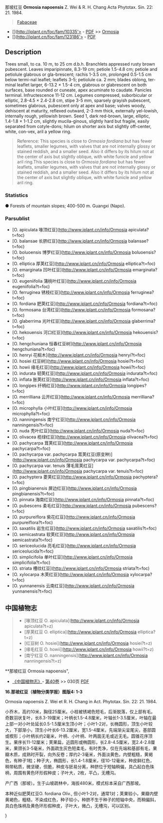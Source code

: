 那坡红豆 **Ormosia napoensis** Z. Wei & R. H. Chang Acta Phytotax. Sin. 22: 21. 1984.

> [Fabaceae](http://www.iplant.cn/info/Fabaceae?t=foc)
* [](http://iplant.cn/foc/fam/10335'> - [PDF](http://iplant.cn/foc/pdf/Fabaceae.pdf) >> [Ormosia](http://www.iplant.cn/info/Ormosia?t=foc)
* [](http://iplant.cn/foc/fam/123186'> - [PDF](http://www.iplant.cn/foc/pdf/Ormosia.pdf)

## Description

Trees small, to ca. 10 m, to 25 cm d.b.h. Branchlets appressed rusty brown pubescent. Leaves imparipinnate, 8.3-19 cm; petiole 1.5-4.8 cm; petiole and petiolule glabrous or gla-brescent; rachis 1-3.5 cm, prolonged 0.5-1.5 cm below termi-nal leaflet; leaflets 3-5; petiolule ca. 2 mm; blades oblong, ter-minal leaflet larger, 6-13.2 × 1.5-4 cm, glabrous or glabrescent on both surfaces, base rounded or cuneate, apex acuminate to caudate. Panicles terminal. Infructescence 11-12 cm. Legumes compressed, suborbicular or elliptic, 2.8-4.5 × 2.4-2.8 cm, stipe 3-5 mm, sparsely grayish pubescent, sometimes glabrous, pubescent only at apex and base; valves woody, dehiscent at maturity, reflexed outward, 2-3 mm thick, externally yel-lowish, internally rough, yellowish brown. Seed 1, dark red-brown, large, elliptic, 1.4-1.8 × 1-1.2 cm, slightly mucila-ginous, slightly hard but fragile, easily separated from cotyle-dons; hilum on shorter axis but slightly off-center, white, con-vex, aril a yellow ring.

> Reference: 
> This species is close to *Ormosia fordiana* but has fewer leaflets, smaller legumes, with valves that are not internally glossy or stained reddish, and a smaller seed. Also it differs by its hilum not at the center of axis but slightly oblique, with white funicle and yellow aril ring.This species is close to *Ormosia fordiana* but has fewer leaflets, smaller legumes, with valves that are not internally glossy or stained reddish, and a smaller seed. Also it differs by its hilum not at the center of axis but slightly oblique, with white funicle and yellow aril ring.

### Statistics
● Forests of mountain slopes; 400-500 m. Guangxi (Napo).

### Parsublist

* [O.  apiculata  喙顶红豆](http://www.iplant.cn/info/Ormosia apiculata?t=foc)
* [O.  balansae  长脐红豆](http://www.iplant.cn/info/Ormosia balansae?t=foc)
* [O.  boluoensis  博罗红豆](http://www.iplant.cn/info/Ormosia boluoensis?t=foc)
* [O.  elliptica  厚荚红豆](http://www.iplant.cn/info/Ormosia elliptica?t=foc)
* [O.  emarginata  凹叶红豆](http://www.iplant.cn/info/Ormosia emarginata?t=foc)
* [O.  eugeniifolia  蒲桃叶红豆](http://www.iplant.cn/info/Ormosia eugeniifolia?t=foc)
* [O.  ferruginea  锈枝红豆](http://www.iplant.cn/info/Ormosia ferruginea?t=foc)
* [O.  fordiana  肥荚红豆](http://www.iplant.cn/info/Ormosia fordiana?t=foc)
* [O.  formosana  台湾红豆](http://www.iplant.cn/info/Ormosia formosana?t=foc)
* [O.  glaberrima  光叶红豆](http://www.iplant.cn/info/Ormosia glaberrima?t=foc)
* [O.  hekouensis  河口红豆](http://www.iplant.cn/info/Ormosia hekouensis?t=foc)
* [O.  hengchuniana  恒春红豆树](http://www.iplant.cn/info/Ormosia hengchuniana?t=foc)
* [O.  henryi  花榈木](http://www.iplant.cn/info/Ormosia henryi?t=foc)
* [O.  hosiei  红豆树](http://www.iplant.cn/info/Ormosia hosiei?t=foc)
* [O.  howii  缘毛红豆](http://www.iplant.cn/info/Ormosia howii?t=foc)
* [O.  indurata  韧荚红豆](http://www.iplant.cn/info/Ormosia indurata?t=foc)
* [O.  inflata  胀荚红豆](http://www.iplant.cn/info/Ormosia inflata?t=foc)
* [O.  longipes  纤柄红豆](http://www.iplant.cn/info/Ormosia longipes?t=foc)
* [O.  merrilliana  云开红豆](http://www.iplant.cn/info/Ormosia merrilliana?t=foc)
* [O.  microphylla  小叶红豆](http://www.iplant.cn/info/Ormosia microphylla?t=foc)
* [O.  nanningensis  南宁红豆](http://www.iplant.cn/info/Ormosia nanningensis?t=foc)
* [O.  nuda  秃叶红豆](http://www.iplant.cn/info/Ormosia nuda?t=foc)
* [O.  olivacea  榄绿红豆](http://www.iplant.cn/info/Ormosia olivacea?t=foc)
* [O.  pachycarpa  茸荚红豆](http://www.iplant.cn/info/Ormosia pachycarpa?t=foc)
* [O.  pachycarpa var. pachycarpa  茸荚红豆(原变种)](http://www.iplant.cn/info/Ormosia pachycarpa var. pachycarpa?t=foc)
* [O.  pachycarpa var. tenuis  薄毛茸荚红豆](http://www.iplant.cn/info/Ormosia pachycarpa var. tenuis?t=foc)
* [O.  pachyptera  菱荚红豆](http://www.iplant.cn/info/Ormosia pachyptera?t=foc)
* [O.  pingbianensis  屏边红豆](http://www.iplant.cn/info/Ormosia pingbianensis?t=foc)
* [O.  pinnata  海南红豆](http://www.iplant.cn/info/Ormosia pinnata?t=foc)
* [O.  pubescens  柔毛红豆](http://www.iplant.cn/info/Ormosia pubescens?t=foc)
* [O.  purpureiflora  紫花红豆](http://www.iplant.cn/info/Ormosia purpureiflora?t=foc)
* [O.  saxatilis  岩生红豆](http://www.iplant.cn/info/Ormosia saxatilis?t=foc)
* [O.  semicastrata  软荚红豆](http://www.iplant.cn/info/Ormosia semicastrata?t=foc)
* [O.  sericeolucida  亮毛红豆](http://www.iplant.cn/info/Ormosia sericeolucida?t=foc)
* [O.  simplicifolia  单叶红豆](http://www.iplant.cn/info/Ormosia simplicifolia?t=foc)
* [O.  striata  槽纹红豆](http://www.iplant.cn/info/Ormosia striata?t=foc)
* [O.  xylocarpa  木荚红豆](http://www.iplant.cn/info/Ormosia xylocarpa?t=foc)
* [O.  yunnanensis  云南红豆](http://www.iplant.cn/info/Ormosia yunnanensis?t=foc)

## 中国植物志

> * [喙顶红豆  O.  apiculata](http://www.iplant.cn/info/Ormosia apiculata?t=z)
> * [厚荚红豆  O.  elliptica](http://www.iplant.cn/info/Ormosia elliptica?t=z)
> * [红豆树  O.  hosiei](http://www.iplant.cn/info/Ormosia hosiei?t=z)
> * [缘毛红豆  O.  howii](http://www.iplant.cn/info/Ormosia howii?t=z)
> * [南宁红豆  O.  nanningensis](http://www.iplant.cn/info/Ormosia nanningensis?t=z)

**那坡红豆 Ormosia napoensis",

* [《中国植物志》](http://www.iplant.cn/frps)- [第40卷](http://www.iplant.cn/frps/vol/40) >> 030页 [PDF](http://www.iplant.cn/frps/pdf/40/030.PDF)

**16.那坡红豆（植物分类学报）图版4: 1-3**

Ormosia napoensis Z. Wei et R. H. Chang in Act. Phytotax. Sin. 22: 21. 1984.

小乔木，高约10米，胸径25厘米。小枝被锈褐色短毛，后渐脱落，仅上部有毛。奇数羽状复叶，长8.3-19厘米；叶柄长1.5-4.8厘米，叶轴长1-3.5厘米，叶轴在最上部一对小叶处延长0.5-1.5厘米生顶小叶；小叶1-2对，长椭圆形，顶生小叶较大，下部渐小，顶生小叶长6-13.2厘米，宽1.5-4厘米，先端渐尖呈尾尖，基部圆或楔形；小叶柄长约2毫米，叶柄、小叶柄、叶两面无毛或近无毛。圆锥花序顶生。果序长11-12厘米；荚果扁，近圆形或椭圆形，长2.8-4.5厘米，宽2.4-2.8厘米，果颈长3-5毫米，外面疏生灰色短柔毛，有时秃净，仅在先端和基部有毛，果瓣木质，成熟时开裂，向外反卷；厚约2-3毫米，外面淡黄色，内壁粗糙，黄褐色，有种子1粒；种子大，椭圆形，长1.4-1.8厘米，径10-12毫米，种皮鲜红色，稍带粘质，微坚硬，但脆，种皮与胚易分离，种脐位于短轴稍偏，具凸起白色珠柄，周围有黄色环形假种皮；子叶大，2枚，平凸，无槽沟。

产广西（那坡）。生于山坡疏林中，海拔480米，模式标本采自广西那坡。

本种近似肥荚红豆O. fordiana Oliv., 但小叶1-2对，通常1对；荚果较小，果瓣内壁黄褐色，粗糙，不染成红色，种子较小，种脐不生于种子的短轴中央，而稍偏斜，具白色珠柄及黄色环形假种皮，子叶大，微凸，无槽沟，可以区别。

}